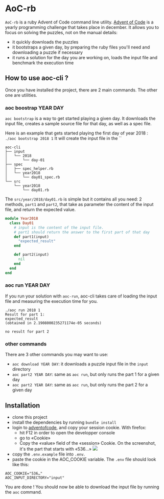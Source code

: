 # AoC-rb

`AoC-rb` is a ruby Advent of Code command line utility. [Advent of Code](https://adventofcode.com/) is a yearly programming challenge that takes place in december.
It allows you to focus on solving the puzzles, not on the manual details:

 - it quickly downloads the puzzles
 - it bootstraps a given day, by preparing the ruby files you'll need and downloading a puzzle if necessary
 - it runs a solution for the day you are working on, loads the input file and benchmark the execution time

## How to use aoc-cli ?

Once you have installed the project, there are 2 main commands. The other one are utilities.

### aoc boostrap YEAR DAY

`aoc bootstrap` is a way to get started playing a given day.
It downloads the input file, creates a sample source file for that day, as well as a spec file. 

Here is an example that gets started playing the first day of year 2018 : `./aoc bootstrap 2018 1`
It will create the input file in the ``
```
aoc-cli
├── input
│   └── 2018
│       └── day-01
├── spec
│   ├── spec_helper.rb
│   └── year2018
│       └── day01_spec.rb
└── src
    └── year2018
        └── day01.rb
```

The `src/year/2018/day01.rb` is simple but it contains all you need: 2 methods, `part1` and `part2`, that take as parameter the content of the input file, and return the expected value.

```ruby
module Year2018
  class Day01
    # input is the content of the input file.
    # part1 should return the answer to the first part of that day 
    def part1(input)
      "expected_result"
    end

    def part2(input)
      nil
    end
  end
end
```

### aoc run YEAR DAY

If you run your solution with `aoc-run`, aoc-cli takes care of loading the input file and measuring the execution time for you.

```
./aoc run 2018 1      
Result for part 1:
expected_result
(obtained in 2.1908000235271174e-05 seconds)

no result for part 2
```

### other commands

There are 3 other commands you may want to use:

 - `aoc download YEAR DAY`: it downloads a puzzle input file in the `input` directory
 - `aoc part2 YEAR DAY`: same as `aoc run`, but only runs the part 1 for a given day
 - `aoc part2 YEAR DAY`: same as `aoc run`, but only runs the part 2 for a given day

## Installation

 - clone this project
 - install the dependencies by running `bundle install`
 - login to [adventofcode](https://adventofcode.com/), and copy your session cookie. With firefox:
   - hit F12 in order to open the developper console
   - go to «Cookie»
   - Copy the «value» field of the «session» Cookie. On the screenshot, it's the part that starts with «536…»
  ![](doc/aoc-cookie-ff.png)
 - copy the `.env.example` file into `.env`.
 - paste the cookie in the AOC_COOKIE variable. The `.env` file should look like this:
```
AOC_COOKIE="536…"
AOC_INPUT_DIRECTORY="input"
```

You are done ! You should now be able to download the input file by running the `aoc` command.
